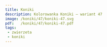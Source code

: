 ```yaml
---
title: Koniki
description: Kolorowanka Koniki – wariant 47
image: /koniki/47/koniki-47.svg
pdf:   /koniki/47/koniki-47.pdf
tags:
 - zwierzeta
 - koniki
---
```


